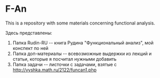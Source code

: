# F-An
This is a repository with some materials concerning functional analysis. 


Здесь представлены:
1. Папка Rudin-RU -- книга Рудина "Функциональный анализ", мой конспект по ней
2. Папка доп-материалы -- всевозможные выдержки из лекций и статьи, которые я посчитал нужными добавить
3. Папка задачи -- листочки с задачами, взятые с http://vyshka.math.ru/2122/funcan1.php
